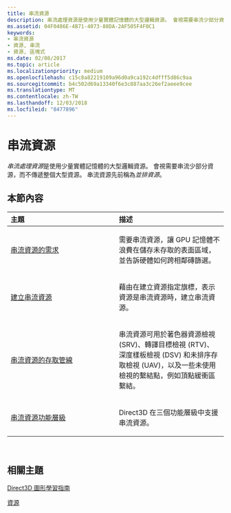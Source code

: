 ```yaml
---
title: 串流資源
description: 串流處理資源是使用少量實體記憶體的大型邏輯資源。 會視需要串流少部分資源，而不傳遞整個大型資源。 串流資源先前稱為並排資源。
ms.assetid: 04F0486E-4B71-4073-88DA-2AF505F4F0C1
keywords:
- 串流資源
- 資源, 串流
- 資源, 區塊式
ms.date: 02/08/2017
ms.topic: article
ms.localizationpriority: medium
ms.openlocfilehash: c15c8a82219109a96d0a9ca192c4dfff5d86c9aa
ms.sourcegitcommit: b4c502d69a13340f6e3c887aa3c26ef2aeee9cee
ms.translationtype: MT
ms.contentlocale: zh-TW
ms.lasthandoff: 12/03/2018
ms.locfileid: "8477896"
---
```

# <a name="streaming-resources"></a>串流資源


*串流處理資源*是使用少量實體記憶體的大型邏輯資源。 會視需要串流少部分資源，而不傳遞整個大型資源。 串流資源先前稱為*並排資源*。

## <a name="span-idin-this-sectionspanin-this-section"></a><span id="in-this-section"></span>本節內容


<table>
<colgroup>
<col width="50%" />
<col width="50%" />
</colgroup>
<thead>
<tr class="header">
<th align="left">主題</th>
<th align="left">描述</th>
</tr>
</thead>
<tbody>
<tr class="odd">
<td align="left"><p><a href="the-need-for-streaming-resources.md">串流資源的需求</a></p></td>
<td align="left"><p>需要串流資源，讓 GPU 記憶體不浪費在儲存未存取的表面區域，並告訴硬體如何跨相鄰磚篩選。</p></td>
</tr>
<tr class="even">
<td align="left"><p><a href="creating-streaming-resources.md">建立串流資源</a></p></td>
<td align="left"><p>藉由在建立資源指定旗標，表示資源是串流資源時，建立串流資源。</p></td>
</tr>
<tr class="odd">
<td align="left"><p><a href="pipeline-access-to-streaming-resources.md">串流資源的存取管線</a></p></td>
<td align="left"><p>串流資源可用於著色器資源檢視(SRV)、轉譯目標檢視 (RTV)、深度樣板檢視 (DSV) 和未排序存取檢視 (UAV)，以及一些未使用檢視的繫結點，例如頂點緩衝區繫結。</p></td>
</tr>
<tr class="even">
<td align="left"><p><a href="streaming-resources-features-tiers.md">串流資源功能層級</a></p></td>
<td align="left"><p>Direct3D 在三個功能層級中支援串流資源。</p></td>
</tr>
</tbody>
</table>

 

## <a name="span-idrelated-topicsspanrelated-topics"></a><span id="related-topics"></span>相關主題


[Direct3D 圖形學習指南](index.md)

[資源](resources.md)

 

 




